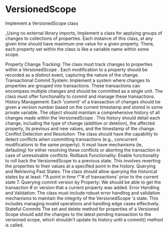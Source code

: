 # VersionedScope
Implement a VersionedScope class

_Using no external library imports, Implement a class for applying groups of changes to collections of properties. Each instance of this class, at any given time should have maximum one value for a given property. There, each property set within the class is like a variable name within some scope.

Property Change Tracking: The class must track changes to properties within a VersionedScope . Each modification to a property should be recorded as a distinct event, capturing the nature of the change.
Transactional Commit System: Implement a system where changes to properties are grouped into transactions. These transactions can encompass multiple changes and should be committed as a single unit. The class must offer functionality to commit and manage these transactions.
History Management: Each 'commit' of a transaction of changes should be given a version number based on the current timestamp and stored in some private variable. The object should maintain a comprehensive history of all changes made within the VersionedScope . This history should detail each change, including the type of change (addition or deletion), the affected property, its previous and new values, and the timestamp of the change.
Conflict Detection and Resolution: The class should have the capability to detect conflicts when committing transactions (e.g., concurrent modifications to the same property). It must have mechanisms (ie, defauting) for either resolving these conflicts or aborting the transaction in case of unresolvable conflicts.
Rollback Functionality: Enable functionality to roll back the VersionedScope to a previous state. This involves reverting the properties to their values at a specified point in the history.
Querying and Retrieving Past States: The class should allow querying the historical states by at least: !"A point in time !"'# of transactions' prior to the current state 7. Querying commit version by Property: We should be able to get the transaction # or version that a current property was added.
Error Handling and Validation: The class must include robust error handling and validation mechanisms to maintain the integrity of the VersionedScope 's state. This includes managing invalid operations and handling edge cases effectively.
Stateful Commits The set and delete method for properties of a Versioned Scope should add the changes to the latest pending transaction to the versioned scope, which shouldn't update its history until a commit() method is called.
